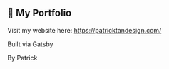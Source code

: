 ## 👋 My Portfolio

Visit my website here: https://patricktandesign.com/

Built via Gatsby 

By Patrick